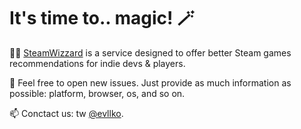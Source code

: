 # It's time to.. magic! 🪄

🧙‍♂️ [SteamWizzard](https://steamwizzard.com) is a service designed to offer better Steam games recommendations for indie devs & players.

🐛 Feel free to open new issues. Just provide as much information as possible: platform, browser, os, and so on.

📫 Conctact us: tw [@evllko](https://twitter.com/evlko).
